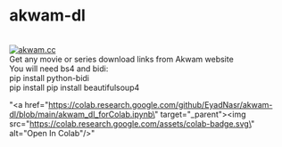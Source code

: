 # akwam-dl
<br> <a href="https://www.akwam.cc" target="_parent\"><img src="https://akwam.cc/files/social_logo.png" alt="akwam.cc"/></a>
<br>Get any movie or series download links from Akwam website
<br>You will need bs4 and bidi:
<br>    pip install python-bidi
<br>    pip install pip install beautifulsoup4


"<a href=\"https://colab.research.google.com/github/EyadNasr/akwam-dl/blob/main/akwam_dl_forColab.ipynb\" target=\"_parent\"><img src=\"https://colab.research.google.com/assets/colab-badge.svg\" alt=\"Open In Colab\"/></a>"
